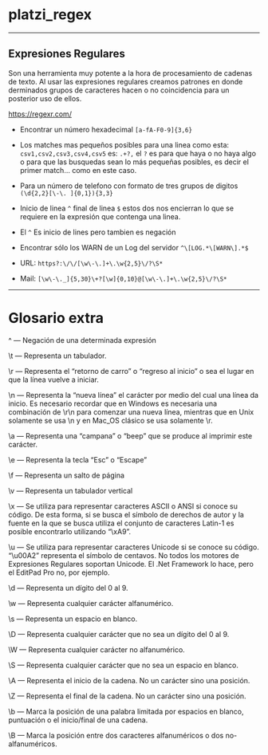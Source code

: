 # platzi_regex
***
## Expresiones Regulares

Son una herramienta muy potente a la hora de procesamiento de cadenas de texto. Al usar las expresiones regulares creamos patrones en donde derminados grupos de caracteres hacen o no coincidencia para un posterior uso de ellos.

https://regexr.com/

* Encontrar un número hexadecimal `[a-fA-F0-9]{3,6}`

* Los matches mas pequeños posibles para una linea como esta:
`csv1,csv2,csv3,csv4,csv5` es: `.+?,` el `?` es para que haya o no haya algo o para que las busquedas sean lo más pequeñas posibles, es decir el primer match... como en este caso.

* Para un número de telefono con formato de tres grupos de digitos `(\d{2,2}[\-\. ]{0,1}){3,3}`

* Inicio de linea `^` final de linea `$` estos dos nos encierran lo que se requiere en la expresión que contenga una linea.

* El `^` Es inicio de lines pero tambien es negación

* Encontrar sólo los WARN de un Log del servidor `^\[LOG.*\[WARN\].*$`

* URL: `https?:\/\/[\w\-\.]+\.\w{2,5}\/?\S*`

* Mail: `[\w\-\._]{5,30}\+?[\w]{0,10}@[\w\-\.]+\.\w{2,5}\/?\S*`

***

# Glosario extra

^ — Negación de una determinada expresión

\t — Representa un tabulador.

\r — Representa el “retorno de carro” o “regreso al inicio” o sea el lugar en que la línea vuelve a iniciar.

\n — Representa la “nueva línea” el carácter por medio del cual una línea da inicio. Es necesario recordar que en Windows es necesaria una combinación de \r\n para comenzar una nueva línea, mientras que en Unix solamente se usa \n y en Mac_OS clásico se usa solamente \r.

\a — Representa una “campana” o “beep” que se produce al imprimir este carácter.

\e — Representa la tecla “Esc” o “Escape”

\f — Representa un salto de página

\v — Representa un tabulador vertical

\x — Se utiliza para representar caracteres ASCII o ANSI si conoce su código. De esta forma, si se busca el símbolo de derechos de autor y la fuente en la que se busca utiliza el conjunto de caracteres Latin-1 es posible encontrarlo utilizando “\xA9”.

\u — Se utiliza para representar caracteres Unicode si se conoce su código. “\u00A2” representa el símbolo de centavos. No todos los motores de Expresiones Regulares soportan Unicode. El .Net Framework lo hace, pero el EditPad Pro no, por ejemplo.

\d — Representa un dígito del 0 al 9.

\w — Representa cualquier carácter alfanumérico.

\s — Representa un espacio en blanco.

\D — Representa cualquier carácter que no sea un dígito del 0 al 9.

\W — Representa cualquier carácter no alfanumérico.

\S — Representa cualquier carácter que no sea un espacio en blanco.

\A — Representa el inicio de la cadena. No un carácter sino una posición.

\Z — Representa el final de la cadena. No un carácter sino una posición.

\b — Marca la posición de una palabra limitada por espacios en blanco, puntuación o el inicio/final de una cadena.

\B — Marca la posición entre dos caracteres alfanuméricos o dos no-alfanuméricos.
